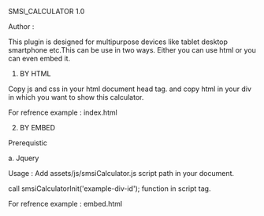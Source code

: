 SMSI_CALCULATOR 1.0

Author : 


This plugin is designed for multipurpose devices like tablet desktop smartphone etc.This can be use in two ways.
Either you can use html or you can even embed it.

1. BY HTML 

Copy js and css in your html document head tag. and copy html in your div in which you want to show this calculator.

For refrence example : index.html

2. BY EMBED

Prerequistic 

a. Jquery

Usage : Add assets/js/smsiCalculator.js script path in your document.

call smsiCalculatorInit('example-div-id'); function in script tag.

For refrence example : embed.html